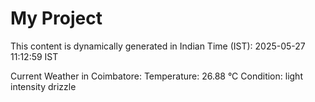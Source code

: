 # My Project

This content is dynamically generated in Indian Time (IST): 2025-05-27 11:12:59 IST


Current Weather in Coimbatore:
Temperature: 26.88 °C
Condition: light intensity drizzle

